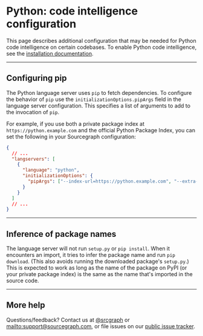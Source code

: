 # Python: code intelligence configuration

This page describes additional configuration that may be needed for Python code intelligence on certain codebases. To enable Python code intelligence, see the [installation documentation](/extensions/language_servers/install).

---

## Configuring pip

The Python language server uses `pip` to fetch dependencies. To configure the behavior of `pip` use the `initializationOptions.pipArgs` field in the language server configuration. This specifies a list of arguments to add to the invocation of `pip`.

For example, if you use both a private package index at `https://python.example.com` and the official Python Package Index, you can set the following in your Sourcegraph configuration:

```json
{
  // ...
  "langservers": [
    {
      "language": "python",
      "initializationOptions": {
        "pipArgs": ["--index-url=https://python.example.com", "--extra-index-url=https://pypi.python.org/simple"]
      }
    }
  ]
  // ...
}
```

---

## Inference of package names

The language server will not run `setup.py` or `pip install`. When it encounters an import, it tries to infer the package name and run `pip download`. (This also avoids running the downloaded package's `setup.py`.) This is expected to work as long as the name of the package on PyPI (or your private package index) is the same as the name that's imported in the source code.

---

## More help

Questions/feedback? Contact us at [@srcgraph](https://twitter.com/srcgraph) or <mailto:support@sourcegraph.com>, or file issues on our [public issue tracker](https://github.com/sourcegraph/issues/issues).
